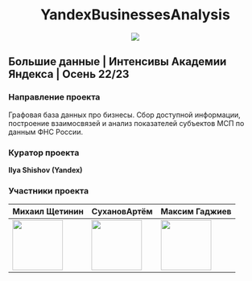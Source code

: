 <h1 align="center"> YandexBusinessesAnalysis </h1>

<p align="center">
<img src="https://user-images.githubusercontent.com/49817414/206552583-b158ff87-3580-46a8-b27a-2221a32193fe.png" align="center"/>
</p>


## Большие данные | Интенсивы Академии Яндекса | Осень 22/23


### Направление проекта
Графовая база данных про бизнесы. Сбор доступной информации, построение взаимосвязей и анализ показателей субъектов МСП по данным ФНС России.


### Куратор проекта
**Ilya Shishov (Yandex)**


### Участники проекта

|**Михаил Щетинин**|**СухановАртём**|**Максим Гаджиев**|
|:-|:-|:-|
|<img src="https://user-images.githubusercontent.com/49817414/206550504-771b62b0-0973-455b-b424-2543487cc3a2.png" width=100em height=100em />|<img src="https://user-images.githubusercontent.com/49817414/206552246-968b6149-ab72-4cb3-844f-ce7e62c942ac.png" width=100em height=100em />|<img src="https://user-images.githubusercontent.com/49817414/206552065-db0db03f-1ce2-435c-82ee-6bdcc216ec0d.png" width=100em height=100em />|




